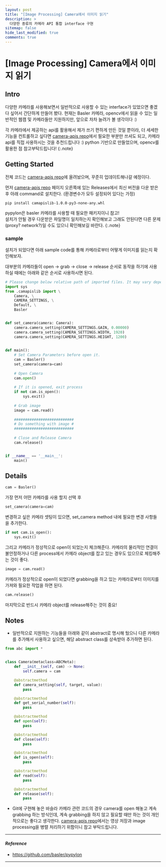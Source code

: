 ```yaml
---
layout: post
title: "[Image Processing] Camera에서 이미지 읽기"
description: >
  다양한 종류의 카메라 API 통합 interface 구현
sitemap: false
hide_last_modified: true
comments: true
---
```



# [Image Processing] Camera에서 이미지 읽기

## Intro
다양한 카메라를 사용해보면서 일반적으로 사용할 수 있는 interface가 있었으면 좋겠다 싶어서 간단하게 만들어 봤다.
현재는 Basler 카메라, opencv에서 읽을 수 있는 일반적인 웹캠 및 카메라들만 지원하지만, 앞으로 차차 늘려가 볼 생각이다 :)

각 카메라에서 제공하는 api를 활용해서 제가 쓰기 편하게 만든 것일 뿐이라, 더 세세한 기능을 컨트롤하고 싶다면
[camera-apis repo]에서 필요한 부분만 쓰셔도 되고, 카메라 api를 직접 사용하시는 것을 추천드립니다 :)
python 기반으로 만들었으며, opencv를 활용한 점 참고부탁드립니다!
{:.note}


## Getting Started
전체 코드는 [camera-apis repo]에 올려놨으며, 꾸준히 업데이트해나갈 예정이다.

먼저 [camera-apis repo] 페이지 오른쪽에 있는 Releases에서 최신 버전을 다운 받은 후 아래 command로 설치한다.
(환경변수가 모두 설정되어 있다는 가정)

~~~console
pip install camapislib-1.0.0-py3-none-any.whl
~~~

pypylon은 basler 카메라를 사용할 때 필요한 패키지이니 참고!  
설치가 안될 경우 다운받은 파일명이 일치하는지 확인해보고 그래도 안된다면 다른 문제(proxy? network?)일 수도 있으니 확인해보길 바란다. 
{:.note}

### sample
설치가 되었다면 아래 sample code를 통해 카메라로부터 어떻게 이미지를 읽는지 확인해보자.

대부분의 카메라들이 open -> grab -> close -> release 순서로 동작을 하기에 사용하실 때에는 아래와 같은 순서로 사용하시면 된다.

~~~python
# Please change below relative path of imported files. It may vary depending on your project.
import sys
from .camapislib import \
    Camera, \
    CAMERA_SETTINGS, \
    Default, \
    Basler


def set_camera(camera: Camera):
    camera.camera_setting(CAMERA_SETTINGS.GAIN, 0.00000)
    camera.camera_setting(CAMERA_SETTINGS.WIDTH, 1920)
    camera.camera_setting(CAMERA_SETTINGS.HEIGHT, 1200)
    

def main():
    # Set Camera Parameters before open it.
    cam = Basler()
    set_camera(camera=cam)
    
    # Open Camera
    cam.open()
    
    # If it is opened, exit process
    if not cam.is_open():
        sys.exit()
    
    # Grab image
    image = cam.read()
    
    ###########################
    # Do something with image #
    ###########################
        
    # Close and Release Camera
    cam.release()


if __name__ == '__main__':
    main()
~~~

## Details
~~~python
cam = Basler()
~~~
가장 먼저 어떤 카메라를 사용 할지 선택 후

~~~python
set_camera(camera=cam)
~~~
변경하고 싶은 카메라 셋팅이 있으면, set_camera method 내에 필요한 변경 사항들을 추가한다.

~~~python
if not cam.is_open():
    sys.exit()
~~~
그리고 카메라가 정상적으로 open이 되었는지 체크해준다. 
카메라의 물리적인 연결이 불안정하거나 다른 process에서 카메라 object를 잡고 있는 경우도 있으므로 체킹해주는 것이 좋다.

~~~python
image = cam.read()
~~~
카메라가 정상적으로 open이 되었다면 grabbing을 하고 있는 카메라로부터 이미지를 가져와 필요한 작업을 하면 된다.

~~~python
cam.release()
~~~
마지막으로 반드시 카메라 object를 release해주는 것이 중요!


## Notes
- 일반적으로 지원하는 기능들을 아래와 같이 abstract로 명시해 뒀으니 다른 카메라를 추가해서 사용하고 싶으면,
해당 abstract class를 상속받아 추가하면 된다.

~~~python
from abc import *


class Camera(metaclass=ABCMeta):
    def __init__(self, cam) -> None:
        self.camera = cam

    @abstractmethod
    def camera_setting(self, target, value):
        pass

    @abstractmethod
    def get_serial_number(self):
        pass

    @abstractmethod
    def open(self):
        pass

    @abstractmethod
    def close(self):
        pass

    @abstractmethod
    def is_open(self):
        pass

    @abstractmethod
    def read(self):
        pass

    @abstractmethod
    def release(self):
        pass
~~~

- Git에 구현해 놓은 바슬라 카메라 관련 코드의 경우 camera를 open 해놓고 계속 grabbing 하는 방식인데, 
계속 grabbing을 하지 않고 필요할 때만 하는 것이 개인적으로는 좋다고 생각한다. 
[camera-apis repo]에서는 영상 저장과 image processing을 병렬 처리하기 위함이니 참고 부탁드립니다.


<!-- links -->
[camera-apis repo]: https://github.com/devpko/camera-apis


---
#### *Reference*
- https://github.com/basler/pypylon
---